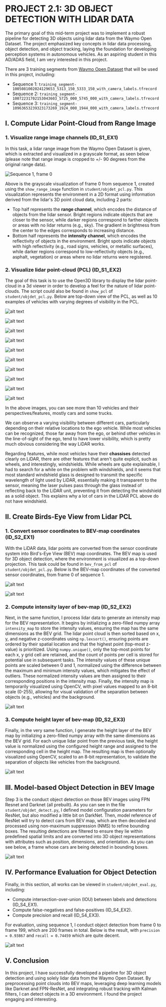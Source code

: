 # PROJECT 2.1: 3D OBJECT DETECTION WITH LIDAR DATA

The primary goal of this mid-term project was to implement a robust pipeline for detecting 3D objects using lidar data from the Waymo Open Dataset. The project emphasized key concepts in lidar data processing, object detection, and object tracking, laying the foundation for developing perception systems in autonomous vehicles. As an aspiring student in this AD/ADAS field, I am very interested in this project.

There are 3 training segments from [Waymo Open Dataset](https://waymo.com/open/) that will be used in this project, including:

- Sequence 1: `training_segment-1005081002024129653_5313_150_5333_150_with_camera_labels.tfrecord`
- Sequence 2: `training_segment-10072231702153043603_5725_000_5745_000_with_camera_labels.tfrecord`
- Sequence 3: `training_segment-10963653239323173269_1924_000_1944_000_with_camera_labels.tfrecord`

## I. Compute Lidar Point-Cloud from Range Image

### 1. Visualize range image channels (ID_S1_EX1)

In this task, a lidar range image from the Waymo Open Dataset is given, which is extracted and visualized in a grayscale format, as seen below (please note that range image is cropped to +/- 90 degrees from the original range data).

![Sequence 1, frame 0](img/report_imgs/image.png)

Above is the grayscale visualization of frame 0 from sequence 1, created using the `show_range_image` function in `student/objdet_pcl.py`. This visualization represents the environment in a 2D format using information derived from the lidar's 3D point cloud data, including 2 parts:

- Top half represents the **range channel**, which encodes the distance of objects from the lidar sensor. Bright regions indicate objects that are closer to the sensor, while darker regions correspond to farther objects or areas with no lidar returns (e.g., sky). The gradient in brightness from the center to the edges corresponds to increasing distance.
- Bottom half represents the **intensity channel**, which encodes the reflectivity of objects in the environment. Bright spots indicate objects with high reflectivity (e.g., road signs, vehicles, or metallic surfaces), while darker regions correspond to low-reflectivity objects (e.g., asphalt, vegetation) or areas where no lidar returns were registered.

### 2. Visualize lidar point-cloud (PCL) (ID_S1_EX2)

The goal of this task is to use the Open3D library to display the lidar point-cloud in a 3d viewer in order to develop a feel for the nature of lidar point-clouds. The script could also be found in `show_pcl` of `student/objdet_pcl.py`. Below are top-down view of the PCL, as well as 10 examples of vehicles with varying degrees of visibility in the PCL.

![alt text](img/report_imgs/image-1.png)

![alt text](img/report_imgs/image-2.png)

![alt text](img/report_imgs/image-3.png)

![alt text](img/report_imgs/image-10.png)

![alt text](img/report_imgs/image-11.png)

![alt text](img/report_imgs/image-12.png)

![alt text](img/report_imgs/image-13.png)

![alt text](img/report_imgs/image-14.png)

![alt text](img/report_imgs/image-15.png)

![alt text](img/report_imgs/image-16.png)

In the above images, you can see more than 10 vehicles and their perspectives/features, mostly cars and some trucks. 

We can observe a varying visibility between different cars, particularly depending on their relative locations to the ego vehicle. While most vehicles can be recognized, those far away from the ego, or behind other vehicles in the line-of-sight of the ego, tend to have lower visibility, which is pretty much obvious considering the way LiDAR works.

Regarding features, while most vehicles have their **chassises** detected clearly on LiDAR, there are other features that aren't quite explicit, such as wheels, and interestingly, windshields. While wheels are quite explainable, I had to search for a while on the problem with windshields, and it seems that most standard windshield glass is designed to transmit the specific wavelength of light used by LiDAR, essentially making it transparent to the sensor, meaning the laser pulses pass through the glass instead of reflecting back to the LiDAR unit, preventing it from detecting the windshield as a solid object. This explains why a lot of cars in the LiDAR PCL above do not have windshield.

## II. Create Birds-Eye View from Lidar PCL

### 1. Convert sensor coordinates to BEV-map coordinates (ID_S2_EX1)

With the LiDAR data, lidar points are converted from the sensor coordinate system into Bird's-Eye View (BEV) map coordinates. The BEV map is used for 3D object detection, where the environment is visualized as a top-down projection. This task could be found in `bev_from_pcl` of `student/objdet_pcl.py`. Below is the BEV-map coordinates of the converted sensor coordinates, from frame 0 of sequence 1.

![alt text](img/report_imgs/image-4.png)

![alt text](img/report_imgs/image-5.png)

### 2. Compute intensity layer of bev-map (ID_S2_EX2)

Next, in the same function, I process lidar data to generate an intensity map for the BEV representation. It begins by initializing a zero-filled numpy array `intensity_map` to store the intensity values, ensuring the map has the same dimensions as the BEV grid. The lidar point cloud is then sorted based on x, y, and negative z-coordinates using `np.lexsort()`, ensuring points are ordered by their spatial location and that the highest point (top-most z-value) is prioritized. Using `numpy.unique()`, only the top-most points for each x, y grid cell are retained, and the count of points per cell is stored for potential use in subsequent tasks. The intensity values of these unique points are scaled between 0 and 1, normalized using the difference between the maximum and minimum intensity values, which mitigates the effect of outliers. These normalized intensity values are then assigned to their corresponding positions in the intensity map. Finally, the intensity map is temporarily visualized using OpenCV, with pixel values mapped to an 8-bit scale (0-255), allowing for visual validation of the separation between objects (e.g., vehicles) and the background.

![alt text](img/report_imgs/image-6.png)

### 3. Compute height layer of bev-map (ID_S2_EX3)

Finally, in the very same function, I generate the height layer of the BEV map by initializing a zero-filled numpy array with the same dimensions as the BEV grid. For each unique lidar point from the previous task, the height value is normalized using the configured height range and assigned to the corresponding cell in the height map. The resulting map is then optionally visualized using OpenCV, scaled to an 8-bit representation, to validate the separation of objects like vehicles from the background.

![alt text](img/report_imgs/image-7.png)

## III. Model-based Object Detection in BEV Image

Step 3 is the conduct object detection on those BEV images using FPN Resnet and Darknet (all prebuilt). As you can see in the file `student/objdet_detect.py`, I defined model configuration parameters for ResNet, but also modified a little bit on DarkNet. Then, model reference of ResNet will try to detect cars from BEV map, which are then decoded and processed using non-maximum suppression (NMS) to refine bounding boxes. The resulting detections are filtered to ensure they lie within predefined spatial limits and are converted into 3D object representations with attributes such as position, dimensions, and orientation. As you can see below, a frame whose cars are being detected in bounding boxes.

![alt text](img/report_imgs/image-8.png)

## IV. Performance Evaluation for Object Detection

Finally, in this section, all works can be viewed in `student/objdet_eval.py`, including:

- Compute intersection-over-union (IOU) between labels and detections (ID_S4_EX1).
- Compute false-negatives and false-positives (ID_S4_EX2).
- Compute precision and recall (ID_S4_EX3).

For evaluation, using sequence 1, I conduct object detection from frame 0 to frame 199, which are 200 frames in total. Below is the result, with `precision = 0.93867` and `recall = 0.74459` which are quite decent.

![alt text](img/report_imgs/image-9.png)

## V. Conclusion

In this project, I have successfully developed a pipeline for 3D object detection and using solely lidar data from the Waymo Open Dataset. By preprocessing point clouds into BEV maps, leveraging deep learning models like Darknet and FPN-ResNet, and integrating robust tracking with Kalman filters, I can detect objects in a 3D environment. I found the project engaging and interesting.